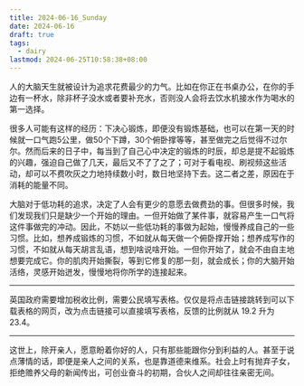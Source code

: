```yaml
---
title: 2024-06-16_Sunday
date: 2024-06-16
draft: true
tags:
  - dairy
lastmod: 2024-06-25T10:58:38+08:00
---
```

人的大脑天生就被设计为追求花费最少的力气。比如在你正在书桌办公，在你的手边有一杯水，除非杯子没水或者要补充水，否则没人会将去饮水机接水作为喝水的第一选择。

很多人可能有这样的经历：下决心锻炼，即便没有锻炼基础，也可以在第一天的时候就一口气跑5公里，做50个下蹲，30个俯卧撑等等，甚至做完之后觉得不过尔尔。然而后来的日子中，每当到了自己心中决定的锻炼的时辰，却总是提不起锻炼的兴趣，强迫自己做了几天，最后又不了了之了；可对于看电视、刷视频这些活动，却可以不费吹灰之力地持续数小时，数日地坚持下去。这二者之差，原因在于消耗的能量不同。

大脑对于低功耗的追求，决定了人会有更少的意愿去做费劲的事。但很多时候，我们发现我们只是缺少一个开始的理由。一但开始做了某件事，就容易产生一口气将这件事做完的冲动。因此，不妨以一些低功耗的事做为起始，慢慢养成自己的一些习惯。比如，想养成锻炼的习惯，不如就从每天做一个俯卧撑开始；想养成写作的习惯，不如就从每天胡言乱语，想到啥说啥开始。一但你开始了，就会不由自主地想要完成它。你的肌肉开始撕裂，等到它修复的那一刻，就会成长；你的大脑开始活络，灵感开始迸发，慢慢地将你所学的连接起来。

---

英国政府需要增加税收比例，需要公民填写表格。仅仅是将点击链接跳转到可以下载表格的网页，改为点击链接可以直接填写表格，反馈的比例就从 19.2 升为 23.4。

---

这世上，除开亲人，愿意盼着你好的人，只有那些能跟你分到利益的人。甚至于说点薄情的话，即便是亲人之间的关系，也是靠道德来维系。社会上时有抛弃子女，拒绝赡养父母的新闻传出，可创业奋斗的初期，合伙人之间却往往亲密无间。